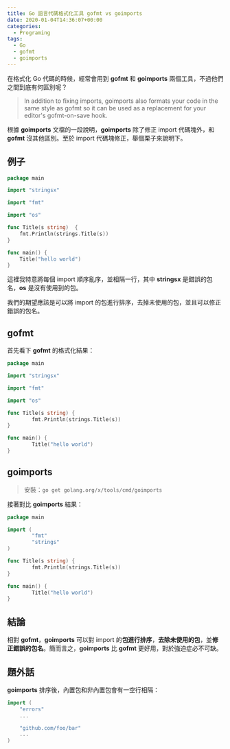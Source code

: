 ```yaml
---
title: Go 語言代碼格式化工具 gofmt vs goimports
date: 2020-01-04T14:36:07+00:00
categories:
  - Programing
tags:
  - Go
  - gofmt
  - goimports
---
```


在格式化 Go 代碼的時候，經常會用到 **gofmt** 和 **goimports** 兩個工具，不過他們之間到底有何區別呢？

<!--more-->

> In addition to fixing imports, goimports also formats your code in the same style as gofmt so it can be used as a replacement for your editor's gofmt-on-save hook.

根據 **goimports** 文檔的一段說明，**goimports** 除了修正 import 代碼塊外，和 **gofmt** 沒其他區別。至於 import 代碼塊修正，舉個栗子來說明下。

## 例子

```go
package main

import "stringsx"

import "fmt"

import "os"

func Title(s string)  {
    fmt.Println(strings.Title(s))
}

func main() {
    Title("hello world")
}
```

這裡我特意將每個 import 順序亂序，並相隔一行，其中 **stringsx** 是錯誤的包名，**os** 是沒有使用到的包。

我們的期望應該是可以將 import 的包進行排序，去掉未使用的包，並且可以修正錯誤的包名。

## gofmt

首先看下 **gofmt** 的格式化結果：

```go
package main

import "stringsx"

import "fmt"

import "os"

func Title(s string) {
        fmt.Println(strings.Title(s))
}

func main() {
        Title("hello world")
}
```

## goimports

> 安裝：`go get golang.org/x/tools/cmd/goimports`

接著對比 **goimports** 結果：

```go
package main

import (
        "fmt"
        "strings"
)

func Title(s string) {
        fmt.Println(strings.Title(s))
}

func main() {
        Title("hello world")
}
```

## 結論

相對 **gofmt**，**goimports** 可以對 import 的**包進行排序**，**去除未使用的包**，並**修正錯誤的包名**。簡而言之，**goimports** 比 **gofmt** 更好用，對於強迫症必不可缺。

## 題外話

**goimports** 排序後，內置包和非內置包會有一空行相隔：

```go
import (
    "errors"
    ...

    "github.com/foo/bar"
    ...
)
```
